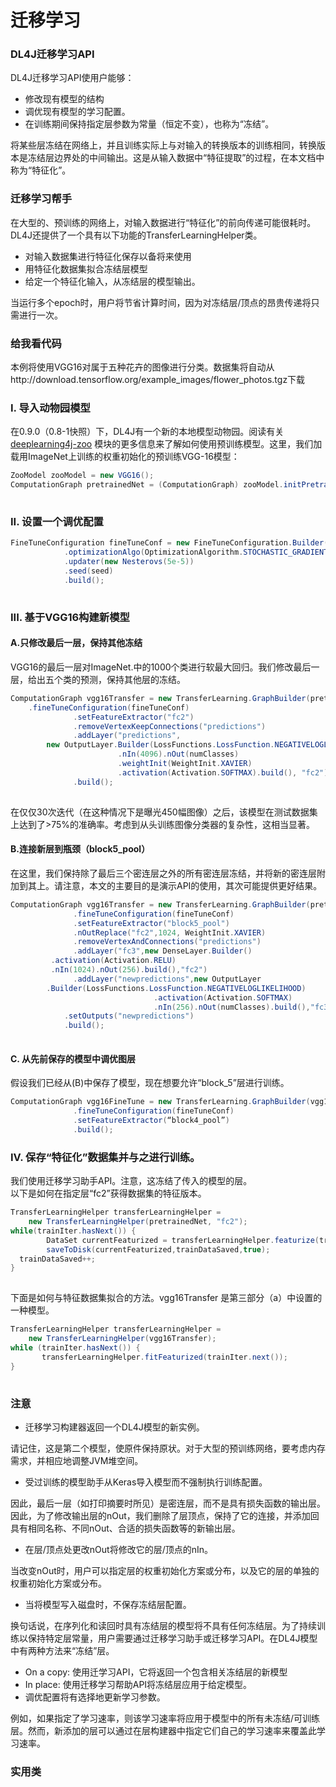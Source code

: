 # 迁移学习

### DL4J迁移学习API <a id="dl4js-transfer-learning-api"></a>

DL4J迁移学习API使用户能够：

* 修改现有模型的结构
* 调优现有模型的学习配置。
* 在训练期间保持指定层参数为常量（恒定不变），也称为“冻结”。

将某些层冻结在网络上，并且训练实际上与对输入的转换版本的训练相同，转换版本是冻结层边界处的中间输出。这是从输入数据中“特征提取”的过程，在本文档中称为“特征化”。

### 迁移学习帮手 <a id="the-transfer-learning-helper"></a>

在大型的、预训练的网络上，对输入数据进行“特征化”的前向传递可能很耗时。DL4J还提供了一个具有以下功能的TransferLearningHelper类。

* 对输入数据集进行特征化保存以备将来使用
* 用特征化数据集拟合冻结层模型
* 给定一个特征化输入，从冻结层的模型输出。

当运行多个epoch时，用户将节省计算时间，因为对冻结层/顶点的昂贵传递将只需进行一次。

### 给我看代码 <a id="show-me-the-code"></a>

本例将使用VGG16对属于五种花卉的图像进行分类。数据集将自动从http://download.tensorflow.org/example\_images/flower\_photos.tgz下载

### I. 导入动物园模型

在0.9.0（0.8-1快照）下，DL4J有一个新的本地模型动物园。阅读有关[deeplearning4j-zoo](https://deeplearning4j.org/model-zoo) 模块的更多信息来了解如何使用预训练模型。这里，我们加载用ImageNet上训练的权重初始化的预训练VGG-16模型：

```java
ZooModel zooModel = new VGG16();
ComputationGraph pretrainedNet = (ComputationGraph) zooModel.initPretrained(PretrainedType.IMAGENET);
```

![](data:image/gif;base64,R0lGODlhAQABAPABAP///wAAACH5BAEKAAAALAAAAAABAAEAAAICRAEAOw==)

### II. 设置一个调优配置

```java
FineTuneConfiguration fineTuneConf = new FineTuneConfiguration.Builder()
            .optimizationAlgo(OptimizationAlgorithm.STOCHASTIC_GRADIENT_DESCENT)
            .updater(new Nesterovs(5e-5))
            .seed(seed)
            .build();
```

![](data:image/gif;base64,R0lGODlhAQABAPABAP///wAAACH5BAEKAAAALAAAAAABAAEAAAICRAEAOw==)

### III. 基于VGG16构建新模型

#### A.只修改最后一层，保持其他冻结

VGG16的最后一层对ImageNet.中的1000个类进行软最大回归。我们修改最后一层，给出五个类的预测，保持其他层的冻结。

```java
ComputationGraph vgg16Transfer = new TransferLearning.GraphBuilder(pretrainedNet)
    .fineTuneConfiguration(fineTuneConf)
              .setFeatureExtractor("fc2")
              .removeVertexKeepConnections("predictions") 
              .addLayer("predictions", 
        new OutputLayer.Builder(LossFunctions.LossFunction.NEGATIVELOGLIKELIHOOD)
                        .nIn(4096).nOut(numClasses)
                        .weightInit(WeightInit.XAVIER)
                        .activation(Activation.SOFTMAX).build(), "fc2")
              .build();
```

![](data:image/gif;base64,R0lGODlhAQABAPABAP///wAAACH5BAEKAAAALAAAAAABAAEAAAICRAEAOw==)

在仅仅30次迭代（在这种情况下是曝光450幅图像）之后，该模型在测试数据集上达到了&gt;75%的准确率。考虑到从头训练图像分类器的复杂性，这相当显著。

#### B.连接新层到瓶颈（block5\_pool）

在这里，我们保持除了最后三个密连层之外的所有密连层冻结，并将新的密连层附加到其上。请注意，本文的主要目的是演示API的使用，其次可能提供更好结果。

```java
ComputationGraph vgg16Transfer = new TransferLearning.GraphBuilder(pretrainedNet)
              .fineTuneConfiguration(fineTuneConf)
              .setFeatureExtractor("block5_pool")
              .nOutReplace("fc2",1024, WeightInit.XAVIER)
              .removeVertexAndConnections("predictions") 
              .addLayer("fc3",new DenseLayer.Builder()
         .activation(Activation.RELU)
         .nIn(1024).nOut(256).build(),"fc2") 
              .addLayer("newpredictions",new OutputLayer
        .Builder(LossFunctions.LossFunction.NEGATIVELOGLIKELIHOOD)
                                .activation(Activation.SOFTMAX)
                                .nIn(256).nOut(numClasses).build(),"fc3") 
            .setOutputs("newpredictions") 
            .build();
```

![](data:image/gif;base64,R0lGODlhAQABAPABAP///wAAACH5BAEKAAAALAAAAAABAAEAAAICRAEAOw==)

#### C. 从先前保存的模型中调优图层

假设我们已经从\(B\)中保存了模型，现在想要允许“block\_5”层进行训练。

```java
ComputationGraph vgg16FineTune = new TransferLearning.GraphBuilder(vgg16Transfer)
              .fineTuneConfiguration(fineTuneConf)
              .setFeatureExtractor(“block4_pool”)
              .build();
```

### IV. 保存“特征化”数据集并与之进行训练。

我们使用迁移学习助手API。注意，这冻结了传入的模型的层。  
以下是如何在指定层“fc2”获得数据集的特征版本。

```java
TransferLearningHelper transferLearningHelper = 
    new TransferLearningHelper(pretrainedNet, "fc2");
while(trainIter.hasNext()) {
        DataSet currentFeaturized = transferLearningHelper.featurize(trainIter.next());
        saveToDisk(currentFeaturized,trainDataSaved,true);
  trainDataSaved++;
}
```

![](data:image/gif;base64,R0lGODlhAQABAPABAP///wAAACH5BAEKAAAALAAAAAABAAEAAAICRAEAOw==)

下面是如何与特征数据集拟合的方法。vgg16Transfer 是第三部分（a）中设置的一种模型。

```java
TransferLearningHelper transferLearningHelper = 
    new TransferLearningHelper(vgg16Transfer);
while (trainIter.hasNext()) {
       transferLearningHelper.fitFeaturized(trainIter.next());
}
```

![](data:image/gif;base64,R0lGODlhAQABAPABAP///wAAACH5BAEKAAAALAAAAAABAAEAAAICRAEAOw==)

### 注意 <a id="notes"></a>

* 迁移学习构建器返回一个DL4J模型的新实例。

请记住，这是第二个模型，使原件保持原状。对于大型的预训练网络，要考虑内存需求，并相应地调整JVM堆空间。

* 受过训练的模型助手从Keras导入模型而不强制执行训练配置。

因此，最后一层（如打印摘要时所见）是密连层，而不是具有损失函数的输出层。因此，为了修改输出层的nOut，我们删除了层顶点，保持了它的连接，并添加回具有相同名称、不同nOut、合适的损失函数等的新输出层。

* 在层/顶点处更改nOut将修改它的层/顶点的nIn。

当改变nOut时，用户可以指定层的权重初始化方案或分布，以及它的层的单独的权重初始化方案或分布。

* 当将模型写入磁盘时，不保存冻结层配置。

换句话说，在序列化和读回时具有冻结层的模型将不具有任何冻结层。为了持续训练以保持特定层常量，用户需要通过迁移学习助手或迁移学习API。在DL4J模型中有两种方法来“冻结”层。

* On a copy: 使用迁学习API，它将返回一个包含相关冻结层的新模型
* In place: 使用迁移学习帮助API将冻结层应用于给定模型。
* 调优配置将有选择地更新学习参数。

例如，如果指定了学习速率，则该学习速率将应用于模型中的所有未冻结/可训练层。然而，新添加的层可以通过在层构建器中指定它们自己的学习速率来覆盖此学习速率。

### 实用类 <a id="utilities"></a>

